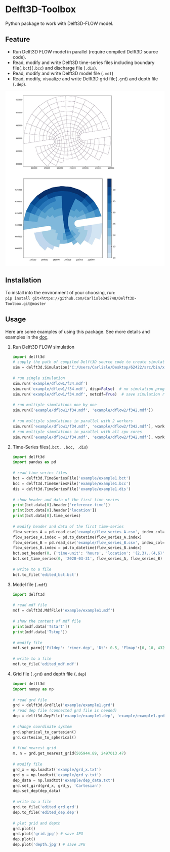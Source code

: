 # Delft3D-Toolbox

Python package to work with Delft3D-FLOW model.

## Feature

- Run Delft3D FLOW model in parallel (require compiled Delft3D source code).
- Read, modify and write Delft3D time-series files including boundary file(`.bct`)(`.bcc`) and discharge file (`.dis`).
- Read, modify and write Delft3D model file (`.mdf`)
- Read, modify, visualize and write Delft3D grid file(`.grd`) and depth file (`.dep`).

![grid_and_depth](doc/example/example1.jpg)

## Installation
To install into the environment of your choosing, run:  
`pip install git+https://github.com/Carlisle345748/Delft3D-Toolbox.git@master`

## Usage

Here are some examples of using this package. See more details and examples in the [doc](doc/documentation.ipynb).

1. Run Delft3D FLOW simulation
   ``` python
   import delft3d
   # supply the path of compiled Delft3D source code to create simulation runner
   sim = delft3d.Simulation('C:/Users/Carlisle/Desktop/62422/src/bin/x64')

   # run single simulation
   sim.run('example/dflow1/f34.mdf') 
   sim.run('example/dflow1/f34.mdf', disp=False)  # no simulation progress
   sim.run('example/dflow1/f34.mdf', netcdf=True)  # save simulation result as netcdf

   # run multiple simulations one by one
   sim.run(['example/dflow1/f34.mdf', 'example/dflow2/f342.mdf'])

   # run multiple simulations in parallel with 2 workers
   sim.run(['example/dflow1/f34.mdf', 'example/dflow2/f342.mdf'], workers=2)
   # run multiple simulations in parallel with all cpu cores
   sim.run(['example/dflow1/f34.mdf', 'example/dflow2/f342.mdf'], workers=-1)
   ```

2. Time-Series files(`.bct, .bcc, .dis`)

   ```python
   import delft3d
   import pandas as pd

   # read time-series files
   bct = delft3d.TimeSeriesFile('example/example1.bct')
   bcc = delft3d.TimeSeriesFile('example/example1.bcc')
   dis = delft3d.TimeSeriesFile('example/example1.dis')

   # show header and data of the first time-series
   print(bct.data[0].header['reference-time'])
   print(bct.data[0].header['location'])
   print(bct.data[0].time_series)

   # modify header and data of the first time-series
   flow_series_A = pd.read_csv('example/flow_series_A.csv', index_col=0)
   flow_series_A.index = pd.to_datetime(flow_series_A.index)
   flow_series_B = pd.read_csv('example/flow_series_B.csv', index_col=0)
   flow_series_B.index = pd.to_datetime(flow_series_B.index)
   bct.set_header(0, {'time-unit': 'hours', 'location': '(2,3)..(4,6)'})
   bct.set_time_series(0, '2020-03-31', flow_series_A, flow_series_B)

   # write to a file
   bct.to_file('edited_bct.bct')

   ```

3. Model file (`.mdf`)

   ```python
   import delft3d

   # read mdf file
   mdf = delft3d.MdfFile('example/example1.mdf')

   # show the content of mdf file
   print(mdf.data['Tstart'])
   print(mdf.data['Tstop'])
   
   # modify file
   mdf.set_parm({'Fildep': 'river.dep', 'Dt': 0.5, 'Flmap':[0, 10, 4320]})
   
   # write to a file
   mdf.to_file('edited_mdf.mdf')
   ```
4. Grid file (`.grd`) and depth file (`.dep`)

   ```python
   import delft3d
   import numpy as np
   
   # read grd file
   grd = delft3d.GrdFile('example/example1.grd')
   # read dep file (connected grd file is needed)
   dep = delft3d.DepFile('example/example1.dep', 'example/example1.grd')
   
   # change coordinate system
   grd.spherical_to_cartesian()
   grd.cartesian_to_spherical()
   
   # find nearest grid
   m, n = grd.get_nearest_grid(505944.89, 2497013.47)
   
   # modify file
   grd_x = np.loadtxt('example/grd_x.txt')
   grd_y = np.loadtxt('example/grd_y.txt')
   dep_data = np.loadtxt('example/dep_data.txt')
   grd.set_gird(grd_x, grd_y, 'Cartesian')
   dep.set_dep(dep_data)
   
   # write to a file
   grd.to_file('edited_grd.grd')
   dep.to_file('edited_dep.dep')
   
   # plot grid and depth
   grd.plot()
   grd.plot('grid.jpg') # save JPG
   dep.plot()
   dep.plot('depth.jpg') # save JPG
   ```
